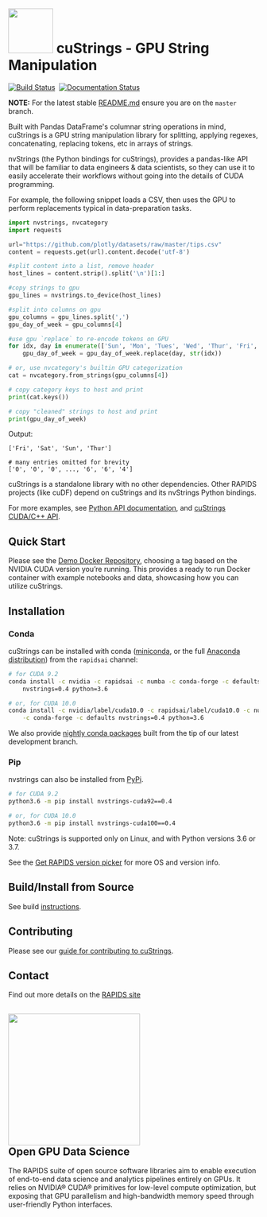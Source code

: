 # <div align="left"><img src="img/rapids_logo.png" width="90px"/>&nbsp;cuStrings - GPU String Manipulation</div>

[![Build Status](http://18.191.94.64/buildStatus/icon?job=custrings-master)](http://18.191.94.64/job/custrings-master/)&nbsp;&nbsp;[![Documentation Status](https://readthedocs.org/projects/nvstrings/badge/?version=latest)](https://docs.rapids.ai/api/nvstrings/nightly/)

**NOTE:** For the latest stable [README.md](https://github.com/rapidsai/custrings/blob/master/README.md) ensure you are on the `master` branch.

Built with Pandas DataFrame's columnar string operations in mind, cuStrings is a GPU string manipulation library for splitting, applying regexes, concatenating, replacing tokens, etc in arrays of strings.

nvStrings (the Python bindings for cuStrings), provides a pandas-like API that will be familiar to data engineers & data scientists, so they can use it to easily accelerate their workflows without going into the details of CUDA programming.

For example, the following snippet loads a CSV, then uses the GPU to perform replacements typical in data-preparation tasks.
```python
import nvstrings, nvcategory
import requests

url="https://github.com/plotly/datasets/raw/master/tips.csv"
content = requests.get(url).content.decode('utf-8')

#split content into a list, remove header
host_lines = content.strip().split('\n')[1:]

#copy strings to gpu
gpu_lines = nvstrings.to_device(host_lines)

#split into columns on gpu
gpu_columns = gpu_lines.split(',')
gpu_day_of_week = gpu_columns[4]

#use gpu `replace` to re-encode tokens on GPU
for idx, day in enumerate(['Sun', 'Mon', 'Tues', 'Wed', 'Thur', 'Fri', 'Sat']):
    gpu_day_of_week = gpu_day_of_week.replace(day, str(idx))

# or, use nvcategory's builtin GPU categorization
cat = nvcategory.from_strings(gpu_columns[4])

# copy category keys to host and print
print(cat.keys())

# copy "cleaned" strings to host and print
print(gpu_day_of_week)
```

Output:
```
['Fri', 'Sat', 'Sun', 'Thur']

# many entries omitted for brevity
['0', '0', '0', ..., '6', '6', '4']
```

cuStrings is a standalone library with no other dependencies. Other RAPIDS projects (like cuDF) depend on cuStrings and its nvStrings Python bindings.

For more examples, see [Python API documentation](https://docs.rapids.ai/api/nvstrings/stable/), and [cuStrings CUDA/C++ API](cpp/cuStrings-API.pdf).
## Quick Start

Please see the [Demo Docker Repository](https://hub.docker.com/r/rapidsai/rapidsai/), choosing a tag based on the NVIDIA CUDA version you’re running. This provides a ready to run Docker container with example notebooks and data, showcasing how you can utilize cuStrings.

## Installation

### Conda

cuStrings can be installed with conda ([miniconda](https://conda.io/miniconda.html), or the full [Anaconda distribution](https://www.anaconda.com/download)) from the `rapidsai` channel:
```bash
# for CUDA 9.2
conda install -c nvidia -c rapidsai -c numba -c conda-forge -c defaults \
    nvstrings=0.4 python=3.6

# or, for CUDA 10.0
conda install -c nvidia/label/cuda10.0 -c rapidsai/label/cuda10.0 -c numba \
    -c conda-forge -c defaults nvstrings=0.4 python=3.6
```

We also provide [nightly conda packages](https://anaconda.org/rapidsai-nightly) built from the tip of our latest development branch.

### Pip

nvstrings can also be installed from [PyPi](https://pypi.org/project/nvstrings).

```bash
# for CUDA 9.2
python3.6 -m pip install nvstrings-cuda92==0.4

# or, for CUDA 10.0
python3.6 -m pip install nvstrings-cuda100==0.4
```

Note: cuStrings is supported only on Linux, and with Python versions 3.6 or 3.7.

See the [Get RAPIDS version picker](https://rapids.ai/start.html) for more OS and version info. 

## Build/Install from Source
See build [instructions](CONTRIBUTING.md#setting-up-your-build-environment).

## Contributing

Please see our [guide for contributing to cuStrings](CONTRIBUTING.md).

## Contact

Find out more details on the [RAPIDS site](https://rapids.ai/community.html)

## <div align="left"><img src="img/rapids_logo.png" width="265px"/></div> Open GPU Data Science

The RAPIDS suite of open source software libraries aim to enable execution of end-to-end data science and analytics pipelines entirely on GPUs. It relies on NVIDIA® CUDA® primitives for low-level compute optimization, but exposing that GPU parallelism and high-bandwidth memory speed through user-friendly Python interfaces.
